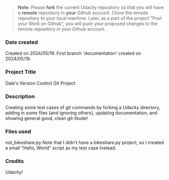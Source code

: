 >**Note**: Please **fork** the current Udacity repository so that you will have a **remote** repository in **your** Github account. Clone the remote repository to your local machine. Later, as a part of the project "Post your Work on Github", you will push your proposed changes to the remote repository in your Github account.

### Date created
Created on 2024/05/19.
First branch 'documentation' created on 2024/05/19.

### Project Title
Dale's Version Control Git Project

### Description
Creating some test cases of git commands by forking a Udacity directory, adding in some files (and ignoring others), updating documentation, and showing general good, clean git-titude!

### Files used
not_bikeshare.py
Note that I didn't have a bikeshare.py project, so I created a small "Hello, World" script as my test case instead.

### Credits
Udacity!

